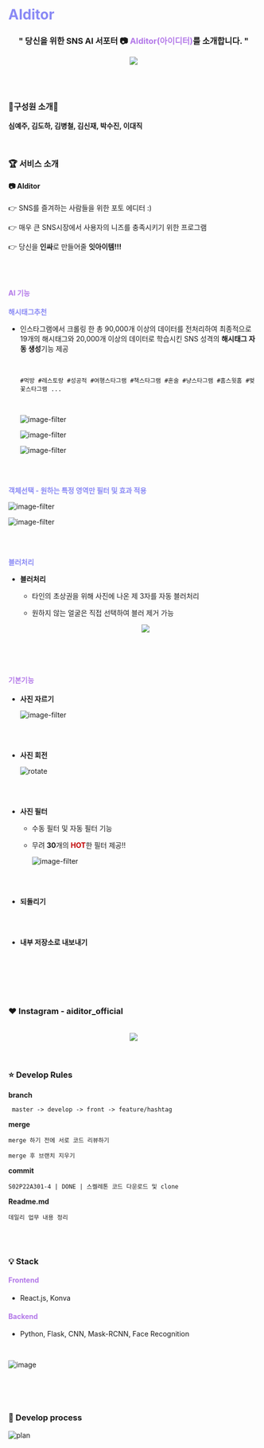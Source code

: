 # <b style="color: #8989f5">AIditor</b>
<div align="center">
    <h3>" 당신을 위한 SNS AI 서포터 📷 <b style="color: #b277e8">AIditor(아이디터)</b>를 소개합니다. "</h3>
    <img src="images/Main.gif"></img>
</div>


<br/><br/>

### 🙋‍️<b>구성원 소개</b>🙋‍
**심예주, 김도하, 김병철, 김신재, 박수진, 이대직**

<br/>



### :trophy: <b>서비스 소개</b>


#### **📷 AIditor**

👉 SNS를 즐겨하는 사람들을 위한 포토 에디터 :)

👉 매우 큰 SNS시장에서 사용자의 니즈를 충족시키기 위한 프로그램

👉 당신을 <b>인싸</b>로 만들어줄 <b>잇아이템!!!</b>

<br/><br/>

#### <b style="color:#b277e8"> AI 기능</b>

<b color="#8989f5" style="color:#8989f5">해시태그추천</b>

+ 인스타그램에서 크롤링 한 총 90,000개 이상의 데이터를 전처리하여 최종적으로 19개의 해시태그와 20,000개 이상의 데이터로 학습시킨 SNS 성격의 <b>해시태그 자동 생성</b>기능 제공

  <br/>

  ```
  #먹방 #레스토랑 #성공적 #여행스타그램 #책스타그램 #혼술 #냥스타그램 #홈스윗홈 #벚꽃스타그램 ...
  ```

  

  <br/>


  ![image-filter](images/tag1.PNG)

  ![image-filter](images/tag2.PNG)

  ![image-filter](images/tag3.PNG)



<br/>


<br/>

<b style="color: #8989f5">객체선택  - 원하는 특정 영역만 필터 및 효과 적용</b>


![image-filter](images/segment.PNG)

![image-filter](images/segment2.PNG)

<br/>

<br/>

<b style="color: #8989f5">블러처리</b>

- <b>블러처리</b>

  - 타인의 초상권을 위해 사진에 나온 제 3자를 자동 블러처리

  - 원하지 않는 얼굴은 직접 선택하여 블러 제거 가능

    
    <div align="center">
        <img src="images/blur.PNG"></img>
    </div>
  

  

<br/><br/><br/>

#### <b style="color: #b277e8">기본기능</b>

+ <b>사진 자르기</b>

  ![image-filter](images/crop.PNG)

  <br/><br/>

+ <b>사진 회전</b>

  ![rotate](images/rotate.PNG)

  <br/><br/>

+ <b>사진 필터</b>
  
  + 수동 필터 및 자동 필터 기능
  
  + 무려 <b>30</b>개의 <b style="color:#C00000">HOT</b>한 필터 제공!!
  
    ![image-filter](images/filter.PNG)
  
  <br/><br/>
  
+ <b>되돌리기</b>

  <br/><br/>

+ <b>내부 저장소로 내보내기</b>

  

  <br/><br/>

<br/>

<br/>

### :heart: Instagram - aiditor_official


<br/>


<div align="center">
    <img src="images/instagram.PNG"></img>
</div>

<br/>

<br/>


### :star: <b>Develop Rules</b>

  <b>branch</b>

```
 master -> develop -> front -> feature/hashtag
```

  **merge**

```
merge 하기 전에 서로 코드 리뷰하기

merge 후 브랜치 지우기
```

  <b>commit</b>

```
S02P22A301-4 | DONE | 스켈레톤 코드 다운로드 및 clone
```

  <b>Readme.md</b>

```
데일리 업무 내용 정리
```

<br/>

<br/>

### :bulb: Stack</b>

#### <b style="color: #b277e8">Frontend</b>

- React.js, Konva


#### <b style="color: #b277e8">Backend</b>

- Python, Flask, CNN, Mask-RCNN, Face Recognition

<br/>

![image](images/skill2.PNG)

<br/>

<br/>

<br/>

### <b>:calendar: Develop process</b>

![plan](images/date.PNG)


